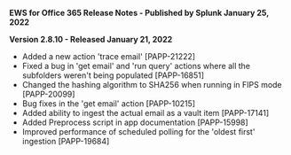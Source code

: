 **EWS for Office 365 Release Notes - Published by Splunk January 25, 2022**


**Version 2.8.10 - Released January 21, 2022**

* Added a new action 'trace email' [PAPP-21222]
* Fixed a bug in 'get email' and 'run query' actions where all the subfolders weren't being populated [PAPP-16851]
* Changed the hashing algorithm to SHA256 when running in FIPS mode [PAPP-20099]
* Bug fixes in the 'get email' action [PAPP-10215]
* Added ability to ingest the actual email as a vault item [PAPP-17141]
* Added Preprocess script in app documentation [PAPP-15998]
* Improved performance of scheduled polling for the 'oldest first' ingestion [PAPP-19684]